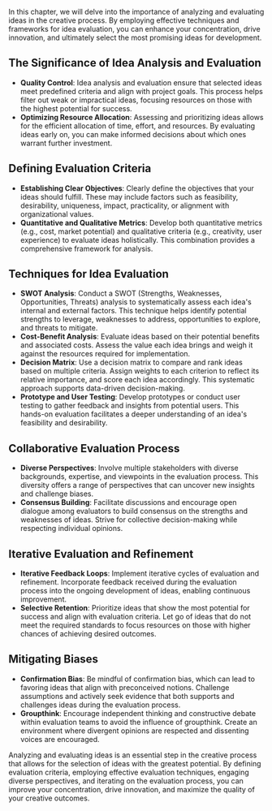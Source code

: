 
In this chapter, we will delve into the importance of analyzing and evaluating ideas in the creative process. By employing effective techniques and frameworks for idea evaluation, you can enhance your concentration, drive innovation, and ultimately select the most promising ideas for development.

The Significance of Idea Analysis and Evaluation
------------------------------------------------

* **Quality Control**: Idea analysis and evaluation ensure that selected ideas meet predefined criteria and align with project goals. This process helps filter out weak or impractical ideas, focusing resources on those with the highest potential for success.
* **Optimizing Resource Allocation**: Assessing and prioritizing ideas allows for the efficient allocation of time, effort, and resources. By evaluating ideas early on, you can make informed decisions about which ones warrant further investment.

Defining Evaluation Criteria
----------------------------

* **Establishing Clear Objectives**: Clearly define the objectives that your ideas should fulfill. These may include factors such as feasibility, desirability, uniqueness, impact, practicality, or alignment with organizational values.
* **Quantitative and Qualitative Metrics**: Develop both quantitative metrics (e.g., cost, market potential) and qualitative criteria (e.g., creativity, user experience) to evaluate ideas holistically. This combination provides a comprehensive framework for analysis.

Techniques for Idea Evaluation
------------------------------

* **SWOT Analysis**: Conduct a SWOT (Strengths, Weaknesses, Opportunities, Threats) analysis to systematically assess each idea's internal and external factors. This technique helps identify potential strengths to leverage, weaknesses to address, opportunities to explore, and threats to mitigate.
* **Cost-Benefit Analysis**: Evaluate ideas based on their potential benefits and associated costs. Assess the value each idea brings and weigh it against the resources required for implementation.
* **Decision Matrix**: Use a decision matrix to compare and rank ideas based on multiple criteria. Assign weights to each criterion to reflect its relative importance, and score each idea accordingly. This systematic approach supports data-driven decision-making.
* **Prototype and User Testing**: Develop prototypes or conduct user testing to gather feedback and insights from potential users. This hands-on evaluation facilitates a deeper understanding of an idea's feasibility and desirability.

Collaborative Evaluation Process
--------------------------------

* **Diverse Perspectives**: Involve multiple stakeholders with diverse backgrounds, expertise, and viewpoints in the evaluation process. This diversity offers a range of perspectives that can uncover new insights and challenge biases.
* **Consensus Building**: Facilitate discussions and encourage open dialogue among evaluators to build consensus on the strengths and weaknesses of ideas. Strive for collective decision-making while respecting individual opinions.

Iterative Evaluation and Refinement
-----------------------------------

* **Iterative Feedback Loops**: Implement iterative cycles of evaluation and refinement. Incorporate feedback received during the evaluation process into the ongoing development of ideas, enabling continuous improvement.
* **Selective Retention**: Prioritize ideas that show the most potential for success and align with evaluation criteria. Let go of ideas that do not meet the required standards to focus resources on those with higher chances of achieving desired outcomes.

Mitigating Biases
-----------------

* **Confirmation Bias**: Be mindful of confirmation bias, which can lead to favoring ideas that align with preconceived notions. Challenge assumptions and actively seek evidence that both supports and challenges ideas during the evaluation process.
* **Groupthink**: Encourage independent thinking and constructive debate within evaluation teams to avoid the influence of groupthink. Create an environment where divergent opinions are respected and dissenting voices are encouraged.

Analyzing and evaluating ideas is an essential step in the creative process that allows for the selection of ideas with the greatest potential. By defining evaluation criteria, employing effective evaluation techniques, engaging diverse perspectives, and iterating on the evaluation process, you can improve your concentration, drive innovation, and maximize the quality of your creative outcomes.

